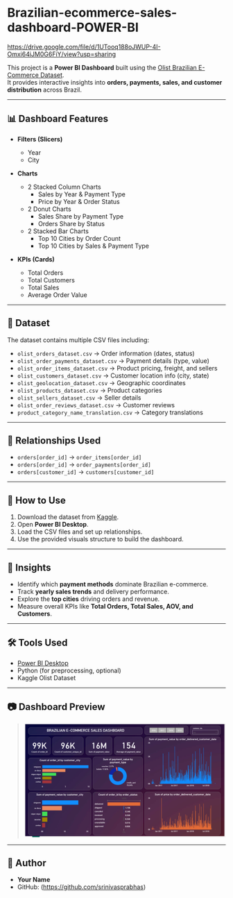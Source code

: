 # Brazilian-ecommerce-sales-dashboard-POWER-BI

https://drive.google.com/file/d/1UTooq188oJWUP-4I-Omxi64iJM0G6FiY/view?usp=sharing

This project is a **Power BI Dashboard** built using the [Olist Brazilian E-Commerce Dataset](https://www.kaggle.com/datasets/olistbr/brazilian-ecommerce).  
It provides interactive insights into **orders, payments, sales, and customer distribution** across Brazil.

---

## 📊 Dashboard Features

- **Filters (Slicers)**
  - Year
  - City

- **Charts**
  - 2 Stacked Column Charts  
    - Sales by Year & Payment Type  
    - Price by Year & Order Status  
  - 2 Donut Charts  
    - Sales Share by Payment Type  
    - Orders Share by Status  
  - 2 Stacked Bar Charts  
    - Top 10 Cities by Order Count  
    - Top 10 Cities by Sales & Payment Type  

- **KPIs (Cards)**
  - Total Orders  
  - Total Customers  
  - Total Sales  
  - Average Order Value  

---

## 📂 Dataset

The dataset contains multiple CSV files including:

- `olist_orders_dataset.csv` → Order information (dates, status)  
- `olist_order_payments_dataset.csv` → Payment details (type, value)  
- `olist_order_items_dataset.csv` → Product pricing, freight, and sellers  
- `olist_customers_dataset.csv` → Customer location info (city, state)  
- `olist_geolocation_dataset.csv` → Geographic coordinates  
- `olist_products_dataset.csv` → Product categories  
- `olist_sellers_dataset.csv` → Seller details  
- `olist_order_reviews_dataset.csv` → Customer reviews  
- `product_category_name_translation.csv` → Category translations  

---

## 🔗 Relationships Used

- `orders[order_id]` → `order_items[order_id]`  
- `orders[order_id]` → `order_payments[order_id]`  
- `orders[customer_id]` → `customers[customer_id]`  

---

## 🚀 How to Use

1. Download the dataset from [Kaggle](https://www.kaggle.com/datasets/olistbr/brazilian-ecommerce).  
2. Open **Power BI Desktop**.  
3. Load the CSV files and set up relationships.  
4. Use the provided visuals structure to build the dashboard.  

---

## 📌 Insights

- Identify which **payment methods** dominate Brazilian e-commerce.  
- Track **yearly sales trends** and delivery performance.  
- Explore the **top cities** driving orders and revenue.  
- Measure overall KPIs like **Total Orders, Total Sales, AOV, and Customers**.  

---

## 🛠️ Tools Used

- [Power BI Desktop](https://powerbi.microsoft.com/)  
- Python (for preprocessing, optional)  
- Kaggle Olist Dataset  

---

## 📷 Dashboard Preview

>  ![Brazilian E-commerce Sales Dashboard](https://github.com/srinivasprabhas/Brazilian-ecommerce-sales-dashboard-POWER-BI/blob/main/Brazilian%20ecommerce%20sales%20dashboard%20.png)

---

## 👤 Author

- **Your Name**  
- GitHub: (https://github.com/srinivasprabhas)  
